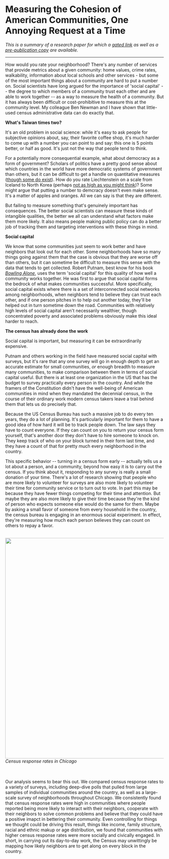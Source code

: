 # Measuring the Cohesion of American Communities, One Annoying Request at a Time

<i>This is a summary of a research paper for which a [gated link](http://apr.sagepub.com/content/43/4/625.short) as well as a [pre-publication copy](https://github.com/dcldmartin/CensusResponse_SocialCapital/blob/test/Martin%26Newman_CensusResponse.pdf) are available.</i>

---

How would you rate your neighborhood? There's any number of services that provide metrics about a given community: home values, crime rates, walkability, information about local schools and other services -  but some of the most important things about a community are hard to put a number on. Social scientists have long argued for the importance of 'social capital' -- the degree to which members of a community trust each other and are able to work together -- as a way to measure the health of a community. But it has always been difficult or cost-prohibitive to measure this at the community level. My colleague Ben Newman and I have shown that little-used census administrative data can do exactly that.

**What's Taiwan times two?**

It's an old problem in social science: while it's easy to ask people for subjective opinions about, say, their favorite coffee shop, it's much harder to come up with a number you can point to and say: this one is 5 points better, or half as good. It's just not the way that people tend to think.

For a potentially more consequential example, what about democracy as a form of government? Scholars of politics have a pretty good sense about which countries in the world have more democratic systems of government than others, but it can be difficult to get a handle on quantitative measures ([though some do exist](http://www.systemicpeace.org/polityproject.html)). How do you rate Liechtenstein on a scale from Iceland to North Korea (perhaps [not as high as you might think](http://blogs.lse.ac.uk/europpblog/2017/01/30/the-curious-case-of-liechtenstein/))? Some might argue that putting a number to demcracy doesn't even make sense. It's a matter of apples and oranges. All we can say is that they are different.

But failing to measure something that's genuinely important has consequences. The better social scientists can measure these kinds of intangible qualities, the better we all can understand what factors make them more likely. It also means people making public policy can do a better job of tracking them and targeting interventions with these things in mind.

**Social capital**

We know that some communities just seem to work better and have neighbors that look out for each other. Some neighborhoods have so many things going against them that the case is obvious that they are worse off than others, but it can sometime be difficult to measure this sense with the data that tends to get collected. Robert Putnam, best know for his book [_Bowling Alone_](http://bowlingalone.com/), uses the term 'social capital' for this quality of how well a community works together. He was first to argue that social capital forms the bedrock of what makes communities successful. More specifically, social capital exists where there is a set of interconnected social networks among neighborhoods, when neighbors tend to believe they can trust each other, and if one person pitches in to help out another today, they'll be helped out in turn sometime down the road. Communities with relatively high levels of social capital aren't necessarily wealthier, though concentrated poverty and associated problems obviously make this ideal harder to reach.

**The census has already done the work**

Social capital is important, but measuring it can be extraordinarily expensive.

Putnam and others working in the field have measured social capital with surveys, but it's rare that any one survey will go in enough depth to get an accurate estimate for small communities, *or* enough breadth to measure many communities, to make comparison between them in terms of social capital useful. But there is at least one organization in the US that has the budget to survey practically every person in the country. And while the framers of the Constitution didn't have the well-being of American communities in mind when they mandated the decennial census, in the course of their ordinary work modern census takers leave a trail behind them that lets us do precisely that.

Because the US Census Bureau has such a massive job to do every ten years, they do a lot of planning. It's particularly important for them to have a good idea of how hard it will be to track people down. The law says they have to count everyone. If they can count on you to return your census form yourself, that's another door they don't have to hire someone to knock on. They keep track of who on your block turned in their form last time, and they have a count of that for pretty much every neighborhood in the country.

This specific behavior -- turning in a census form early -- actually tells us a lot about a person, and a community, beyond how easy it is to carry out the census. If you think about it, responding to any survey is really a small donation of your time. There's a lot of research showing that people who are more likely to volunteer for surveys are also more likely to volunteer their time for community service or to turn out to vote. In part this may be because they have fewer things competing for their time and attention. But maybe they are also more likely to give their time because they're the kind of person who expects someone else would do the same for them. Maybe by asking a small favor of someone from every household in the country, the census bureau is engaging in an enormous social experiment. In effect, they're measuring how much each person believes they can count on others to repay a favor.
<br><br>

<div align="center">
<img src="https://user-images.githubusercontent.com/25906562/27774872-4190ee50-5f60-11e7-9040-fb284e6c91e6.png" width=700>
    <div align='left'><i>Census response rates in Chicago</i>
    </div>
</div>

<br><br>
Our analysis seems to bear this out. We compared census response rates to a variety of surveys, including deep-dive polls that pulled from large samples of individual communities around the country, as well as a large-scale survey of neighborhoods throughout Chicago. We consistently found that census response rates were high in communities where people reported being more likely to interact with their neighbors, cooperate with their neighbors to solve common problems and believe that they could have a positive imapct in bettering their community. Even controlling for things we thought could be driving this result, things like income, family structure, racial and ethnic makup or age distribution, we found that communities with higher census response rates were more socially and civically engaged. In short, in carrying out its day-to-day work, the Census may unwittingly be mapping how likely neighbors are to get along on every block in the country.